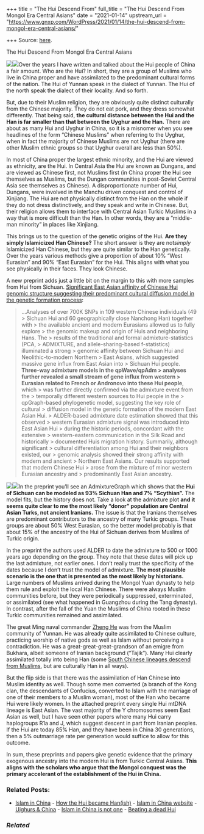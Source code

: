 +++
title = "The Hui Descend From"
full_title = "The Hui Descend From Mongol Era Central Asians"
date = "2021-01-14"
upstream_url = "https://www.gnxp.com/WordPress/2021/01/14/the-hui-descend-from-mongol-era-central-asians/"

+++
Source: [here](https://www.gnxp.com/WordPress/2021/01/14/the-hui-descend-from-mongol-era-central-asians/).

The Hui Descend From Mongol Era Central Asians

[![](https://i0.wp.com/www.gnxp.com/WordPress/wp-content/uploads/2021/01/hui.jpeg?resize=276%2C183&ssl=1)![](https://i0.wp.com/www.gnxp.com/WordPress/wp-content/uploads/2021/01/hui.jpeg?resize=276%2C183&ssl=1)](https://en.wikipedia.org/wiki/Hui_people)Over the years I have written and talked about the Hui people of China a fair amount. Who are the Hui? In short, they are a group of Muslims who live in China proper and have assimilated to the predominant cultural forms of the nation. The Hui of Yunnan speak in the dialect of Yunnan. The Hui of the north speak the dialect of their locality. And so forth.

But, due to their Muslim religion, they are obviously quite distinct culturally from the Chinese majority. They do not eat pork, and they dress somewhat differently. That being said, **the cultural distance between the Hui and the Han is far smaller than that between the Uyghur and the Han.** There are about as many Hui and Uyghur in China, so it is a misnomer when you see headlines of the form “Chinese Muslims” when referring to the Uyghur, when in fact the majority of Chinese Muslims are not Uyghur (there are other Muslim ethnic groups so that Uyghur overall are less than 50%).

In most of China proper the largest ethnic minority, and the Hui are viewed as ethnicity, are the Hui. In Central Asia the Hui are known as Dungans, and are viewed as Chinese first, not Muslims first (in China proper the Hui see themselves as Muslims, but the Dungan communities in post-Soviet Central Asia see themselves as Chinese). A disproportionate number of Hui, Dungans, were involved in the Manchu driven conquest and control of Xinjiang. The Hui are not physically distinct from the Han on the whole if they do not dress distinctively, and they speak and write in Chinese. But, their religion allows them to interface with Central Asian Turkic Muslims in a way that is more difficult than the Han. In other words, they are a “middle-man minority” in places like Xinjiang.

This brings us to the question of the genetic origins of the Hui. **Are they simply Islamicized Han Chinese?** The short answer is they are not*simply* Islamicized Han Chinese, but they are quite similar to the Han genetically. Over the years various methods give a proportion of about 10% “West Eurasian” and 90% “East Eurasian” for the Hui. This aligns with what you see physically in their faces. They look Chinese.

A new preprint adds just a little bit on the margin to this with more samples from Hui from Sichuan. [Significant East Asian affinity of Chinese Hui genomic structure suggesting their predominant cultural diffusion model in the genetic formation process](https://www.biorxiv.org/content/10.1101/2021.01.12.426452v1.supplementary-material):

> …Analyses of over 700K SNPs in 109 western Chinese individuals (49 > Sichuan Hui and 60 geographically close Nanchong Han) together with > the available ancient and modern Eurasians allowed us to fully explore > the genomic makeup and origin of Huis and neighboring Hans. The > results of the traditional and formal admixture-statistics (PCA, > ADMIXTURE, and allele-sharing-based f-statistics) illuminated a strong > genomic affinity between Sichuan Hui and Neolithic-to-modern Northern > East Asians, which suggested massive gene influx from East Asian into > Sichuan Hui people. **Three-way admixture models in the qpWave/qpAdm > analyses further revealed a small stream of gene influx from western > Eurasian related to French or Andronovo into these Hui people**, which > was further directly confirmed via the admixture event from the > temporally different western sources to Hui people in the > qpGraph-based phylogenetic model, suggesting the key role of cultural > diffusion model in the genetic formation of the modern East Asian Hui. > ALDER-based admixture date estimation showed that this observed > western Eurasian admixture signal was introduced into East Asian Hui > during the historic periods, concordant with the extensive > western-eastern communication in the Silk Road and historically > documented Huis migration history. Summarily, although significant > cultural differentiation among Hui and their neighbors existed, our > genomic analysis showed their strong affinity with modern and ancient > Northern East Asians. Our results supported that modern Chinese Hui > arose from the mixture of minor western Eurasian ancestry and > predominantly East Asian ancestry.

[![](https://i0.wp.com/www.gnxp.com/WordPress/wp-content/uploads/2019/11/daoOfMuhammad.jpeg?resize=184%2C275&ssl=1)![](https://i0.wp.com/www.gnxp.com/WordPress/wp-content/uploads/2019/11/daoOfMuhammad.jpeg?resize=184%2C275&ssl=1)](https://www.amazon.com/exec/obidos/ASIN/0674017749/geneexpressio-20)In the preprint you’ll see an AdmixtureGraph which shows that the **Hui of Sichuan can be modeled as 93% Sichuan Han and 7% “Scythian”.** The model fits, but the history does not. Take a look at the admixture plot **and it seems quite clear to me the most likely “donor” population are Central Asian Turks, not ancient Iranians.** The issue is that the Iranians themselves are predominant contributors to the ancestry of many Turkic groups. These groups are about 50% West Eurasian, so the better model probably is that about 15% of the ancestry of the Hui of Sichuan derives from Muslims of Turkic origin.

In the preprint the authors used ALDER to date the admixture to 500 or 1000 years ago depending on the group. They note that these dates will pick up the last admixture, not earlier ones. I don’t really trust the specificity of the dates because I don’t trust the model of admixture. **The most plausible scenario is the one that is presented as the most likely by historians.** Large numbers of Muslims arrived during the Mongol Yuan dynasty to help them rule and exploit the local Han Chinese. There were always Muslim communities before, but they were periodically suppressed, exterminated, or assimilated (see what happened in Guangzhou during the Tang dynasty). In contrast, after the fall of the Yuan the Muslims of China rooted in these Turkic communities remained and assimilated.

The great Ming naval commander [Zheng He](https://en.wikipedia.org/wiki/Zheng_He) was from the Muslim community of Yunnan. He was already quite assimilated to Chinese culture, practicing worship of native gods as well as Islam without perceiving a contradiction. He was a great-great-great-grandson of an emigre from Bukhara, albeit someone of Iranian background (“Tajik”). Many Hui clearly assimilated totally into being Han (some [South Chinese lineages descend from Muslims](http://www.ha.cuhk.edu.hk/Papers%202015/ABT,%20Oded_Chinese%20Rituals%20for%20Muslim%20Ancestors.pdf), but are culturally Han in all ways).

But the flip side is that there was the assimilation of Han Chinese into Muslim identity as well. Though some men converted (a branch of the Kong clan, the descendants of Confucius, converted to Islam with the marriage of one of their members to a Muslim woman), most of the Han who became Hui were likely women. In the attached preprint every single Hui mtDNA lineage is East Asian. The vast majority of the Y chromosomes seem East Asian as well, but I have seen other papers where many Hui carry haplogroups R1a and J, which suggest descent in part from Iranian peoples. If the Hui are today 85% Han, and they have been in China 30 generations, then a 5% outmarriage rate per generation would suffice to allow for this outcome.

In sum, these preprints and papers give genetic evidence that the primary exogenous ancestry into the modern Hui is from Turkic Central Asians. **This aligns with the scholars who argue that the Mongol conquest was the primary accelerant of the establishment of the Hui in China.**

### Related Posts:

- [Islam in
  China](https://www.gnxp.com/WordPress/2008/10/22/islam-in-china/) - [How the Hui became
  Han(ish)](https://www.gnxp.com/WordPress/2009/09/06/how-the-hui-became-hanish/) - [Islam in China
  website](https://www.gnxp.com/WordPress/2009/02/07/islam-in-china-website/) - [Uighurs &
  China](https://www.gnxp.com/WordPress/2009/07/09/uighurs-china/) - [Islam in China is not
  one](https://www.gnxp.com/WordPress/2017/05/18/islam-in-china-is-not-one/) - [Beating a dead
  Hui](https://www.gnxp.com/WordPress/2005/08/12/beating-a-dead-hui/)

### *Related*

[](https://www.addtoany.com/add_to/facebook?linkurl=https%3A%2F%2Fwww.gnxp.com%2FWordPress%2F2021%2F01%2F14%2Fthe-hui-descend-from-mongol-era-central-asians%2F&linkname=The%20Hui%20Descend%20From%20Mongol%20Era%20Central%20Asians "Facebook")[](https://www.addtoany.com/add_to/twitter?linkurl=https%3A%2F%2Fwww.gnxp.com%2FWordPress%2F2021%2F01%2F14%2Fthe-hui-descend-from-mongol-era-central-asians%2F&linkname=The%20Hui%20Descend%20From%20Mongol%20Era%20Central%20Asians "Twitter")[](https://www.addtoany.com/add_to/email?linkurl=https%3A%2F%2Fwww.gnxp.com%2FWordPress%2F2021%2F01%2F14%2Fthe-hui-descend-from-mongol-era-central-asians%2F&linkname=The%20Hui%20Descend%20From%20Mongol%20Era%20Central%20Asians "Email")[](https://www.addtoany.com/share)
